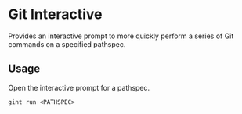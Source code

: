 # Git Interactive

Provides an interactive prompt to more quickly perform a series of Git commands on a specified pathspec.

## Usage

Open the interactive prompt for a pathspec.

```shell
gint run <PATHSPEC>
```
